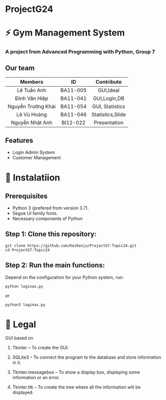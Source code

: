 # ProjectG24

# ⚡️ Gym Management System
### A project from Advanced Programming with Python, Group 7

## Our team
|     Members        |    ID    |  Contribute     |
|:------------------:|:--------:|:---------------:|
|  Lê Tuấn Anh       | BA11-005 | GUI,Ideal       |
| Đinh Văn Hiệp      | BA11-041 | GUI,Login,DB    | 
| Nguyễn Trường Khải | BA11-054 | GUI, Statistics |
| Lê Vũ Hoàng        | BA11-046 | Statistics,Slide|
| Nguyễn Nhật Anh    | BI12-022 | Presentation    |


## Features

 - Login Admin System
 - Customer Management
 
# 🚀 Instalatiion

## Prerequisites

- Python 3 (prefered from version 3.7).
- Segoe UI family fonts.
- Necessary components of Python

## Step 1: Clone this repository:

```
git clone https://github.com/KaiKenju/ProjectG7-Topic24.git
cd ProjectG7-Topic24
```

## Step 2: Run the main functions:

Depend on the configuration for your Python system, run:

```
python loginas.py
```

*or*

```
python3 loginas.py
```

# 🔖 Legal 

GUI based on
1. Tkinter – To create the GUI.

2. SQLite3 – To connect the program to the database and store information in it.

3. Tkinter.messagebox – To show a display box, displaying some information or an error.

4. Tkinter.ttk – To create the tree where all the information will be displayed.

